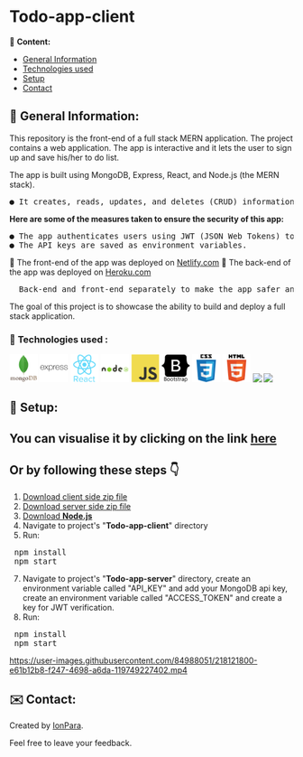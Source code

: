 # Todo-app-client

📃 **Content:**
- [General Information ](#General-Information)
- [Technologies used](#technologies)
- [Setup](#setup)
- [Contact](#contact)

 ## 📑 General Information:
This repository is the front-end of a full stack MERN application.
The project contains a web application. The app is interactive and it lets the user to sign up and save his/her to do list.

The app is built using MongoDB, Express, React, and Node.js (the MERN stack).<br>
<pre>● It creates, reads, updates, and deletes (CRUD) information from MongoDB.</pre>

<b>Here are some of the measures taken to ensure the security of this app:</b> <br>
<pre>● The app authenticates users using JWT (JSON Web Tokens) to safely transmit the information between client and server.
● The API keys are saved as environment variables.</pre> 

:floppy_disk: The front-end of the app was deployed on [Netlify.com](https://netlify.com/)
:floppy_disk: The back-end of the app was deployed on [Heroku.com](https://heroku.com/)
 <pre>  Back-end and front-end separately to make the app safer and easier to debug.</pre>

The goal of this project is to showcase the ability to build and deploy a full stack application. 


### 🔣 <a id="technologies">Technologies used </a>:

<p align="left">
<img src="https://raw.githubusercontent.com/devicons/devicon/master/icons/mongodb/mongodb-original-wordmark.svg" alt="mongodb" width="50" height="50"/>
<img src="https://raw.githubusercontent.com/devicons/devicon/master/icons/express/express-original-wordmark.svg" alt="expressjs" width="50" height="50"/>
<img src="https://raw.githubusercontent.com/devicons/devicon/master/icons/react/react-original-wordmark.svg" alt="react" width="50" height="50"/>
<img src="https://raw.githubusercontent.com/devicons/devicon/master/icons/nodejs/nodejs-original-wordmark.svg" alt="nodejs" width="50" height="50"/>
<img src="https://raw.githubusercontent.com/devicons/devicon/master/icons/javascript/javascript-original.svg" alt="javascript" width="50" height="50"/>
<img src="https://raw.githubusercontent.com/devicons/devicon/master/icons/bootstrap/bootstrap-plain-wordmark.svg" alt="bootstrap" width="50" height="50"/>
<img src="https://raw.githubusercontent.com/devicons/devicon/master/icons/css3/css3-original-wordmark.svg" alt="css3" width="50" height="50"/> 
<img src="https://raw.githubusercontent.com/devicons/devicon/master/icons/html5/html5-original-wordmark.svg" alt="html5" width="50" height="50"/>
<img src="https://skillicons.dev/icons?i=vscode&theme=light"/>
<img src="https://img.icons8.com/color/48/null/java-web-token.png"/>
</p>

## 📘 <a id="setup">Setup</a>:

## You can visualise it by clicking on the link [here](https://todo-app-g1mr.netlify.app)

## Or by following these steps :point_down:

1. [Download client side zip file](https://github.com/IonPara/Todo-app-client/archive/refs/heads/main.zip)
2. [Download server side zip file](https://github.com/IonPara/Todo-app-server/archive/refs/heads/main.zip)
3. [Download **Node.js**](https://nodejs.org/dist/v18.13.0/node-v18.13.0-x64.msi)
4. Navigate to project's "**Todo-app-client**" directory
5. Run: 
<pre> npm install 
 npm start 
</pre>
7. Navigate to project's "**Todo-app-server**" directory, create an environment variable called "API_KEY" and add your MongoDB api key, create an environment variable called "ACCESS_TOKEN" and create a key for JWT verification.
8. Run: 
<pre> npm install 
 npm start 
</pre>


https://user-images.githubusercontent.com/84988051/218121800-e61b12b8-f247-4698-a6da-119749227402.mp4


## ✉️ <a id="contact">Contact</a>:

Created by [IonPara](https://github.com/IonPara).

Feel free to leave your feedback.
